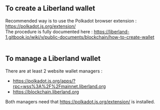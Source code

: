 
To create a Liberland wallet
----------------------------
Recommended way is to use the Polkadot browser extension : https://polkadot.js.org/extension/<br>
The procedure is fully documented here : https://liberland-1.gitbook.io/wiki/v/public-documents/blockchain/how-to-create-wallet<br>
<br>

To manage a Liberland wallet
----------------------------
There are at least 2 website wallet managers :
- https://polkadot.js.org/apps/?rpc=wss%3A%2F%2Fmainnet.liberland.org
- https://blockchain.liberland.org

Both managers need that https://polkadot.js.org/extension/ is installed.


<!-- bla 
<br>

Videos
------
* https://www.youtube.com/watch?v=dV0fK1eqSZY 19' by beboid, your wallet is your identity on the BC, so be very careful
-->
